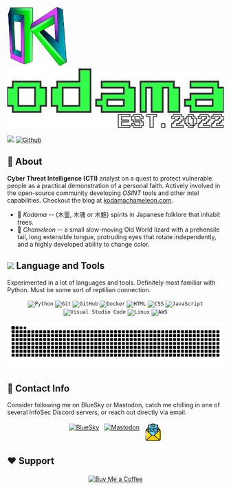 <p>
	<img src="pics/favicon.png" alt="Kodama Logo" height="140">
    <img src="pics/banner_alt.svg" alt="Kodama Banner" height="140">
</p>


![](https://visitor-badge.laobi.icu/badge?page_id=kodamaChameleon.kodamaChameleon) [![Github](https://img.shields.io/github/followers/kodamaChameleon?label=Follow&style=social)](https://github.com/kodamaChameleon)

## 🏹 About
**Cyber Threat Intelligence (CTI)** analyst on a quest to protect vulnerable people as a practical demonstration of a personal faith. Actively involved in the open-source community developing _OSINT_ tools and other intel capabilities. Checkout the blog at [kodamachameleon.com](https://kodamachameleon.com).

- 🌲 _Kodama_ -- (木霊, 木魂 or 木魅) spirits in Japanese folklore that inhabit trees.  
- 🦎 _Chameleon_ -- a small slow-moving Old World lizard with a prehensile tail, long extensible tongue, protruding eyes that rotate independently, and a highly developed ability to change color.

## <img src="https://media2.giphy.com/media/QssGEmpkyEOhBCb7e1/giphy.gif?cid=ecf05e47a0n3gi1bfqntqmob8g9aid1oyj2wr3ds3mg700bl&rid=giphy.gif" width ="25"><b> Language and Tools</b>
Experimented in a lot of languages and tools. Definitely most familiar with Python. Must be some sort of reptilian connection.
<p align="center">
   <code><img width="50" src="https://user-images.githubusercontent.com/25181517/183423507-c056a6f9-1ba8-4312-a350-19bcbc5a8697.png" alt="Python" title="Python"/></code>
   <code><img width="50" src="https://user-images.githubusercontent.com/25181517/192108372-f71d70ac-7ae6-4c0d-8395-51d8870c2ef0.png" alt="Git" title="Git"/></code>
   <code><img width="50" src="https://user-images.githubusercontent.com/25181517/192108374-8da61ba1-99ec-41d7-80b8-fb2f7c0a4948.png" alt="GitHub" title="GitHub"/></code>
   <code><img width="50" src="https://user-images.githubusercontent.com/25181517/117207330-263ba280-adf4-11eb-9b97-0ac5b40bc3be.png" alt="Docker" title="Docker"/></code>
   <code><img width="50" src="https://user-images.githubusercontent.com/25181517/192158954-f88b5814-d510-4564-b285-dff7d6400dad.png" alt="HTML" title="HTML"/></code>
	<code><img width="50" src="https://user-images.githubusercontent.com/25181517/183898674-75a4a1b1-f960-4ea9-abcb-637170a00a75.png" alt="CSS" title="CSS"/></code>
   <code><img width="50" src="https://user-images.githubusercontent.com/25181517/117447155-6a868a00-af3d-11eb-9cfe-245df15c9f3f.png" alt="JavaScript" title="JavaScript"/></code>
   <code><img width="50" src="https://user-images.githubusercontent.com/25181517/192108891-d86b6220-e232-423a-bf5f-90903e6887c3.png" alt="Visual Studio Code" title="Visual Studio Code"/></code>
   <code><img width="50" src="https://github.com/marwin1991/profile-technology-icons/assets/76662862/2481dc48-be6b-4ebb-9e8c-3b957efe69fa" alt="Linux" title="Linux"/></code>
   <code><img width="50" src="https://user-images.githubusercontent.com/25181517/183896132-54262f2e-6d98-41e3-8888-e40ab5a17326.png" alt="AWS" title="AWS"/></code>
</p>

![Contributions Snake](https://github.com/kodamaChameleon/kodamaChameleon/blob/output/github-contribution-grid-snake.svg)

## 🐾 Contact Info
Consider following me on BlueSky or Mastodon, catch me chilling in one of several InfoSec Discord servers, or reach out directly via email.

<p align="center">
	<a href="https://bsky.app/profile/kodamachameleon.com"><img src="https://github.com/bluesky-social/social-app/blob/main/bskyembed/assets/logo.svg" alt="BlueSky" height="40" style="vertical-align:top; margin:4px"></a>
	<a href="https://infosec.exchange/@kodamachameleon"><img src="https://joinmastodon.org/logos/logo-purple.svg" alt="Mastodon" height="40" style="vertical-align:top; margin:4px"></a>
	<a href="mailto:contact@kodamachameleon.com"><img src="pics/email.svg" alt="Email" height="40" style="vertical-align:top; margin:4px"></a>
</p>

## ❤️ Support
<p align="center">
    <a href="https://buymeacoffee.com/kodamachameleon"><img src="https://kodamachameleon.com/wp-content/uploads/2025/05/bmc-logo-1.png" alt="Buy Me a Coffee" height="40" style="vertical-align:top; margin:4px"></a>
</p>
